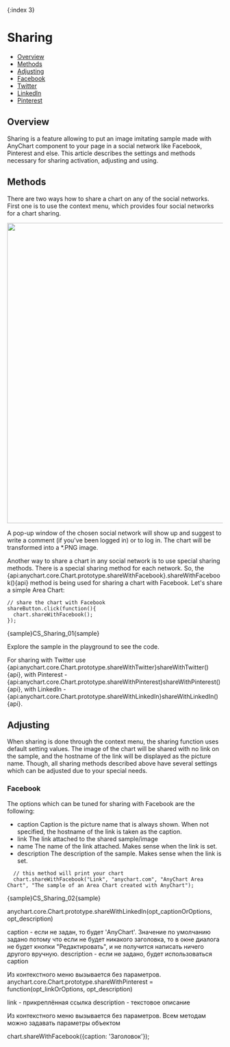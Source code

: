 {:index 3}

Sharing
======================

* [Overview](#overview)
* [Methods](#methods)
* [Adjusting](#adjusting)
 * [Facebook](#facebook)
 * [Twitter](#twitter)
 * [LinkedIn](#linkedin)
 * [Pinterest](#pinterest)


## Overview

Sharing is a feature allowing to put an image imitating sample made with AnyChart component to your page in a social network like Facebook, Pinterest and else. This article describes the settings and methods necessary for sharing activation, adjusting and using.

## Methods

There are two ways how to share a chart on any of the social networks. First one is to use the context menu, which provides four social networks for a chart sharing.

<a href="http://static.anychart.com/images/context_menu_example.png" target="_blank"><img width = "700" src = "http://static.anychart.com/images/context_menu_example.png"></a>

A pop-up window of the chosen social network will show up and suggest to write a comment (if you've been logged in) or to log in. The chart will be transformed into a *\.PNG image.

Another way to share a chart in any social network is to use special sharing methods. There is a special sharing method for each network. So, the {api:anychart.core.Chart.prototype.shareWithFacebook}.shareWithFacebook(){api} method is being used for sharing a chart with Facebook. Let's share a simple Area Chart:

```
// share the chart with Facebook
shareButton.click(function(){
  chart.shareWithFacebook();  
});
```

{sample}CS\_Sharing\_01{sample}

Explore the sample in the playground to see the code.

For sharing with Twitter use {api:anychart.core.Chart.prototype.shareWithTwitter}shareWithTwitter(){api}, with Pinterest - {api:anychart.core.Chart.prototype.shareWithPinterest}shareWithPinterest(){api}, with LinkedIn - {api:anychart.core.Chart.prototype.shareWithLinkedIn}shareWithLinkedIn(){api}.


## Adjusting

When sharing is done through the context menu, the sharing function uses default setting values. The image of the chart will be shared with no link on the sample, and the hostname of the link will be displayed as the picture name. Though, all sharing methods described above have several settings which can be adjusted due to your special needs.

### Facebook

The options which can be tuned for sharing with Facebook are the following:

 - caption
Caption is the picture name that is always shown. When not specified, the hostname of the link is taken as the caption.
 - link
The link attached to the shared sample/image
 - name
The name of the link attached. Makes sense when the link is set.
 - description
 The description of the sample. Makes sense when the link is set.


```
  // this method will print your chart
  chart.shareWithFacebook("Link", "anychart.com", "AnyChart Area Chart", "The sample of an Area Chart created with AnyChart");
```


{sample}CS\_Sharing\_02{sample}


anychart.core.Chart.prototype.shareWithLinkedIn(opt_captionOrOptions, opt_description)

caption - если не задан, то будет 'AnyChart'. Значение по умолчанию задано потому что если не будет никакого заголовка, то в окне диалога не будет кнопки "Редактировать", и не получится написать ничего другого вручную.
description - если не задано, будет использоваться caption

Из контекстного меню вызывается без параметров.
anychart.core.Chart.prototype.shareWithPinterest = function(opt_linkOrOptions, opt_description)

link - прикреплённая ссылка
description - текстовое описание

Из контекстного меню вызывается без параметров.
Всем методам можно задавать параметры объектом

chart.shareWithFacebook({caption: 'Заголовок'});


